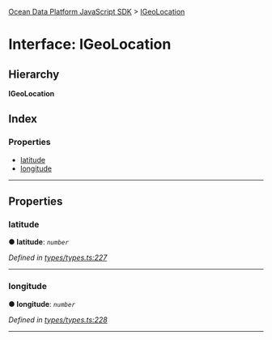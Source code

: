 [Ocean Data Platform JavaScript SDK](../README.md) > [IGeoLocation](../interfaces/igeolocation.md)

# Interface: IGeoLocation

## Hierarchy

**IGeoLocation**

## Index

### Properties

* [latitude](igeolocation.md#latitude)
* [longitude](igeolocation.md#longitude)

---

## Properties

<a id="latitude"></a>

###  latitude

**● latitude**: *`number`*

*Defined in [types/types.ts:227](https://github.com/C4IROcean/ODP-sdk-js/blob/26e019a/source/types/types.ts#L227)*

___
<a id="longitude"></a>

###  longitude

**● longitude**: *`number`*

*Defined in [types/types.ts:228](https://github.com/C4IROcean/ODP-sdk-js/blob/26e019a/source/types/types.ts#L228)*

___

